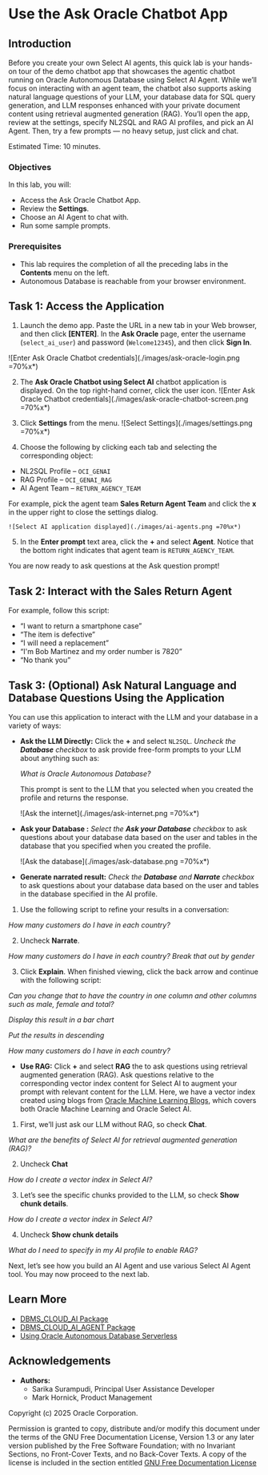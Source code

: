 # Use the Ask Oracle Chatbot App

## Introduction

Before you create your own Select AI agents, this quick lab is your hands-on tour of the demo chatbot app that showcases the agentic chatbot running on Oracle Autonomous Database using Select AI Agent. While we’ll focus on interacting with an agent team, the chatbot also supports asking natural language questions of your LLM, your database data for SQL query generation, and LLM responses enhanced with your private document content using retrieval augmented generation (RAG). You’ll open the app, review at the settings, specify NL2SQL and RAG AI profiles, and pick an AI Agent. Then, try a few prompts — no heavy setup, just click and chat.


Estimated Time: 10 minutes.

### Objectives

In this lab, you will:
* Access the Ask Oracle Chatbot App.
* Review the **Settings**.
* Choose an AI Agent to chat with.
* Run some sample prompts.

### Prerequisites
- This lab requires the completion of all the preceding labs in the **Contents** menu on the left.
- Autonomous Database is reachable from your browser environment.

## Task 1: Access the Application

1. Launch the demo app. Paste the URL in a new tab in your Web browser, and then click **[ENTER]**. In the **Ask Oracle** page, enter the username (`select_ai_user`) and password (`Welcome12345`), and then click **Sign In**.

  ![Enter Ask Oracle Chatbot credentials](./images/ask-oracle-login.png =70%x*)

2. The **Ask Oracle Chatbot using Select AI** chatbot application is displayed. On the top right-hand corner, click the user icon. 
    ![Enter Ask Oracle Chatbot credentials](./images/ask-oracle-chatbot-screen.png =70%x*)

3. Click **Settings** from the menu. 
    ![Select Settings](./images/settings.png =70%x*)

4. Choose the following by clicking each tab and selecting the corresponding object:
  - NL2SQL Profile – `OCI_GENAI`
  - RAG Profile – `OCI_GENAI_RAG`
  - AI Agent Team – `RETURN_AGENCY_TEAM`

For example, pick the agent team **Sales Return Agent Team** and click the **x** in the upper right to close the settings dialog.

    ![Select AI application displayed](./images/ai-agents.png =70%x*)


5. In the **Enter prompt** text area, click the **+** and select **Agent**. Notice that the bottom right indicates that agent team is `RETURN_AGENCY_TEAM`.

You are now ready to ask questions at the Ask question prompt!


## Task 2: Interact with the Sales Return Agent

For example, follow this script:
- “I want to return a smartphone case”
- “The item is defective”
- “I will need a replacement”
- “I'm Bob Martinez and my order number is 7820”
- “No thank you”

## Task 3: (Optional) Ask Natural Language and Database Questions Using the Application

You can use this application to interact with the LLM and your database in a variety of ways:

- **Ask the LLM Directly:**
Click the **+** and select `NL2SQL`. _Uncheck the  **Database** checkbox_ to ask provide free-form prompts to your LLM about anything such as:

  _What is Oracle Autonomous Database?_
  
  This prompt is sent to the LLM that you selected when you created the profile and returns the response.

  ![Ask the internet](./images/ask-internet.png =70%x*)

- **Ask your Database :**
_Select the **Ask your Database** checkbox_ to ask questions about your database data based on the user and tables in the database that you specified when you created the profile.

  ![Ask the database](./images/ask-database.png =70%x*)

- **Generate narrated result:**
_Check the **Database** and **Narrate** checkbox_ to ask questions about your database data based on the user and tables in the database specified in the AI profile.

1. Use the following script to refine your results in a conversation:

  _How many customers do I have in each country?_

2. Uncheck **Narrate**.

  _How many customers do I have in each country?_
  _Break that out by gender_

3. Click **Explain**. When finished viewing, click the back arrow and continue with the following script:

  _Can you change that to have the country in one column and other columns such as male, female and total?_

  _Display this result in a bar chart_

  _Put the results in descending_

  _How many customers do I have in each country?_


- **Use RAG:**
Click **+** and select **RAG** the  to ask questions using retrieval augmented generation (RAG). Ask questions relative to the corresponding vector index content for Select AI to augment your prompt with relevant content for the LLM. Here, we have a vector index created using blogs from [Oracle Machine Learning Blogs](blogs.oracle.com/machinelearning), which covers both Oracle Machine Learning and Oracle Select AI.

1. First, we’ll just ask our LLM without RAG, so check **Chat**.

  _What are the benefits of Select AI for retrieval augmented generation (RAG)?_

2. Uncheck **Chat**

  _How do I create a vector index in Select AI?_

3. Let’s see the specific chunks provided to the LLM, so check **Show chunk details**.

  _How do I create a vector index in Select AI?_

4. Uncheck **Show chunk details**

  _What do I need to specify in my AI profile to enable RAG?_

Next, let’s see how you build an AI Agent and use various Select AI Agent tool. You may now proceed to the next lab.
  <!---
  Where do you specify what LLM provider and database schema/tables to use when answering your questions? When you create the profile using **`DBMS_CLOUD_AI.CREATE_PROFILE`** PL/SQL procedure, you specify the LLM provider, the credential, the schema, and the tables to use to answer your natural language questions on general data or your business data that is stored in your database.

  ![Create profile diagram](./images/create-profile-diagram.png " ")
--->

<!--Let's experiment with  these. Let's find out about **Oracle Autonomous Database**. Enter your prompt using natural language in the prompt text box, and make sure that the **Ask your database** checkbox is not checked. Next, click the **Run Prompt** icon, or press [ENTER].

**Note:** You can type your own natural language question. You don't have to use the exact question that we show in our examples.

![How to make french toast question](./images/french-toast-example.png =70%x*)

A description of Oracle Autonomous Database is returned.
--->

<!---

2. Let's find out the top 10 streamed movies in the moviestream company. Click the **Clear** icon in the banner to clear the last question and answer. Enter your question using a free form format in the **Ask a Question** text box, and select the **Ask Database** checkbox since this is a question about the moviestream data. Next, press **[ENTER]**.

    ![Top 10 streamed movies](./images/top-10-movies.png =70%x*)

    The top 10 streamed movies are displayed in descending order.

    ![Top 10 streamed movies result](./images/top-10-movies-result.png =70%x*)
    
  --->



## Learn More
* [DBMS\_CLOUD\_AI Package](https://docs.oracle.com/en/cloud/paas/autonomous-database/serverless/adbsb/dbms-cloud-ai-package.html#GUID-000CBBD4-202B-4E9B-9FC2-B9F2FF20F246)
* [DBMS\_CLOUD\_AI\_AGENT Package](https://docs.oracle.com/en/cloud/paas/autonomous-database/serverless/adbsb/dbms-cloud-ai-agent-package.html)
* [Using Oracle Autonomous Database Serverless](https://docs.oracle.com/en/cloud/paas/autonomous-database/adbsa/index.html)

## Acknowledgements
  * **Authors:**
    * Sarika Surampudi, Principal User Assistance Developer
    * Mark Hornick, Product Management
<!--* **Last Updated By/Date:** Sarika Surampudi, August 2025
-->


Copyright (c) 2025 Oracle Corporation.

Permission is granted to copy, distribute and/or modify this document
under the terms of the GNU Free Documentation License, Version 1.3
or any later version published by the Free Software Foundation;
with no Invariant Sections, no Front-Cover Texts, and no Back-Cover Texts.
A copy of the license is included in the section entitled [GNU Free Documentation License](files/gnu-free-documentation-license.txt)
